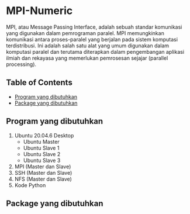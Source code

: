 # MPI-Numeric
MPI, atau Message Passing Interface, adalah sebuah standar komunikasi yang digunakan dalam pemrograman paralel. MPI memungkinkan komunikasi antara proses-paralel yang berjalan pada sistem komputasi terdistribusi. Ini adalah salah satu alat yang umum digunakan dalam komputasi paralel dan terutama diterapkan dalam pengembangan aplikasi ilmiah dan rekayasa yang memerlukan pemrosesan sejajar (parallel processing).
## Table of Contents
- [Program yang dibutuhkan](#program-yang-dibutuhkan)
- [Package yang dibutuhkan](#package-yang-dibutuhkan)
## Program yang dibutuhkan
1. Ubuntu 20.04.6 Desktop
   - Ubuntu Master
   - Ubuntu Slave 1
   - Ubuntu Slave 2
   - Ubuntu Slave 3
2. MPI (Master dan Slave)
3. SSH (Master dan Slave)
4. NFS (Master dan Slave)
5. Kode Python
## Package yang dibutuhkan
